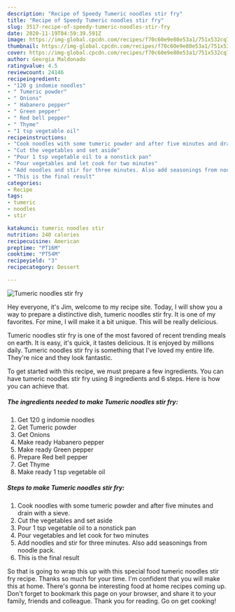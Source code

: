 ```yaml
---
description: "Recipe of Speedy Tumeric noodles stir fry"
title: "Recipe of Speedy Tumeric noodles stir fry"
slug: 3517-recipe-of-speedy-tumeric-noodles-stir-fry
date: 2020-11-19T04:59:39.591Z
image: https://img-global.cpcdn.com/recipes/f70c60e9e80e53a1/751x532cq70/tumeric-noodles-stir-fry-recipe-main-photo.jpg
thumbnail: https://img-global.cpcdn.com/recipes/f70c60e9e80e53a1/751x532cq70/tumeric-noodles-stir-fry-recipe-main-photo.jpg
cover: https://img-global.cpcdn.com/recipes/f70c60e9e80e53a1/751x532cq70/tumeric-noodles-stir-fry-recipe-main-photo.jpg
author: Georgia Maldonado
ratingvalue: 4.5
reviewcount: 24146
recipeingredient:
- "120 g indomie noodles"
- " Tumeric powder"
- " Onions"
- " Habanero pepper"
- " Green pepper"
- " Red bell pepper"
- " Thyme"
- "1 tsp vegetable oil"
recipeinstructions:
- "Cook noodles with some tumeric powder and after five minutes and drain with a sieve."
- "Cut the vegetables and set aside"
- "Pour 1 tsp vegetable oil to a nonstick pan"
- "Pour vegetables and let cook for two minutes"
- "Add noodles and stir for three minutes. Also add seasonings from noodle pack."
- "This is the final result"
categories:
- Recipe
tags:
- tumeric
- noodles
- stir

katakunci: tumeric noodles stir 
nutrition: 240 calories
recipecuisine: American
preptime: "PT16M"
cooktime: "PT54M"
recipeyield: "3"
recipecategory: Dessert

---
```



![Tumeric noodles stir fry](https://img-global.cpcdn.com/recipes/f70c60e9e80e53a1/751x532cq70/tumeric-noodles-stir-fry-recipe-main-photo.jpg)

Hey everyone, it's Jim, welcome to my recipe site. Today, I will show you a way to prepare a distinctive dish, tumeric noodles stir fry. It is one of my favorites. For mine, I will make it a bit unique. This will be really delicious.

Tumeric noodles stir fry is one of the most favored of recent trending meals on earth. It is easy, it's quick, it tastes delicious. It is enjoyed by millions daily. Tumeric noodles stir fry is something that I've loved my entire life. They're nice and they look fantastic.




To get started with this recipe, we must prepare a few ingredients. You can have tumeric noodles stir fry using 8 ingredients and 6 steps. Here is how you can achieve that.

<!--inarticleads1-->

##### The ingredients needed to make Tumeric noodles stir fry:

1. Get 120 g indomie noodles
1. Get  Tumeric powder
1. Get  Onions
1. Make ready  Habanero pepper
1. Make ready  Green pepper
1. Prepare  Red bell pepper
1. Get  Thyme
1. Make ready 1 tsp vegetable oil




<!--inarticleads2-->

##### Steps to make Tumeric noodles stir fry:

1. Cook noodles with some tumeric powder and after five minutes and drain with a sieve.
1. Cut the vegetables and set aside
1. Pour 1 tsp vegetable oil to a nonstick pan
1. Pour vegetables and let cook for two minutes
1. Add noodles and stir for three minutes. Also add seasonings from noodle pack.
1. This is the final result




So that is going to wrap this up with this special food tumeric noodles stir fry recipe. Thanks so much for your time. I'm confident that you will make this at home. There's gonna be interesting food at home recipes coming up. Don't forget to bookmark this page on your browser, and share it to your family, friends and colleague. Thank you for reading. Go on get cooking!
